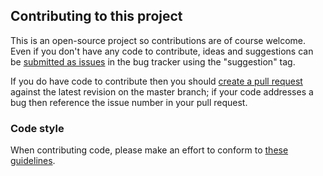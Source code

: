 ## Contributing to this project

This is an open-source project so contributions are of course welcome. Even if you don't have any code to contribute, ideas and suggestions can be [submitted as issues](https://github.com/charonn0/RB-libcURL/issues) in the bug tracker using the "suggestion" tag.

If you do have code to contribute then you should [create a pull request](https://github.com/charonn0/RB-libcURL/compare?expand=1) against the latest revision on the master branch; if your code addresses a bug then reference the issue number in your pull request.

### Code style
When contributing code, please make an effort to conform to [these guidelines](https://github.com/charonn0/RB-libcURL/wiki/Coding-Style-Guide).
